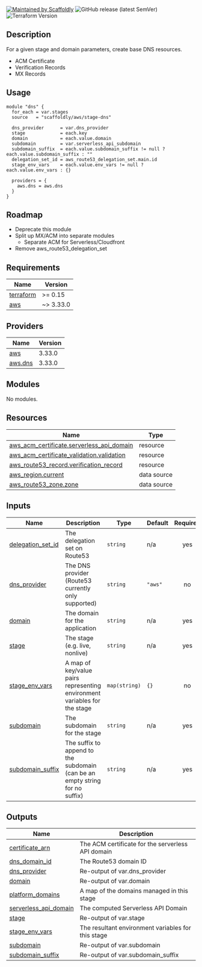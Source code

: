 [![Maintained by Scaffoldly](https://img.shields.io/badge/maintained%20by-scaffoldly-blueviolet)](https://github.com/scaffoldly)
![GitHub release (latest SemVer)](https://img.shields.io/github/v/release/scaffoldly/terraform-aws-stage-dns)
![Terraform Version](https://img.shields.io/badge/tf-%3E%3D0.15.0-blue.svg)

## Description

For a given stage and domain parameters, create base DNS resources.

- ACM Certificate
- Verification Records
- MX Records

## Usage

```hcl
module "dns" {
  for_each = var.stages
  source   = "scaffoldly/aws/stage-dns"

  dns_provider      = var.dns_provider
  stage             = each.key
  domain            = each.value.domain
  subdomain         = var.serverless_api_subdomain
  subdomain_suffix  = each.value.subdomain_suffix != null ? each.value.subdomain_suffix : ""
  delegation_set_id = aws_route53_delegation_set.main.id
  stage_env_vars    = each.value.env_vars != null ? each.value.env_vars : {}

  providers = {
    aws.dns = aws.dns
  }
}
```

## Roadmap

- Deprecate this module
- Split up MX/ACM into separate modules
  - Separate ACM for Serverless/Cloudfront
- Remove aws_route53_delegation_set

<!-- BEGIN_TF_DOCS -->
## Requirements

| Name | Version |
|------|---------|
| <a name="requirement_terraform"></a> [terraform](#requirement\_terraform) | >= 0.15 |
| <a name="requirement_aws"></a> [aws](#requirement\_aws) | ~> 3.33.0 |

## Providers

| Name | Version |
|------|---------|
| <a name="provider_aws"></a> [aws](#provider\_aws) | 3.33.0 |
| <a name="provider_aws.dns"></a> [aws.dns](#provider\_aws.dns) | 3.33.0 |

## Modules

No modules.

## Resources

| Name | Type |
|------|------|
| [aws_acm_certificate.serverless_api_domain](https://registry.terraform.io/providers/hashicorp/aws/latest/docs/resources/acm_certificate) | resource |
| [aws_acm_certificate_validation.validation](https://registry.terraform.io/providers/hashicorp/aws/latest/docs/resources/acm_certificate_validation) | resource |
| [aws_route53_record.verification_record](https://registry.terraform.io/providers/hashicorp/aws/latest/docs/resources/route53_record) | resource |
| [aws_region.current](https://registry.terraform.io/providers/hashicorp/aws/latest/docs/data-sources/region) | data source |
| [aws_route53_zone.zone](https://registry.terraform.io/providers/hashicorp/aws/latest/docs/data-sources/route53_zone) | data source |

## Inputs

| Name | Description | Type | Default | Required |
|------|-------------|------|---------|:--------:|
| <a name="input_delegation_set_id"></a> [delegation\_set\_id](#input\_delegation\_set\_id) | The delegation set on Route53 | `string` | n/a | yes |
| <a name="input_dns_provider"></a> [dns\_provider](#input\_dns\_provider) | The DNS provider (Route53 currently only supported) | `string` | `"aws"` | no |
| <a name="input_domain"></a> [domain](#input\_domain) | The domain for the application | `string` | n/a | yes |
| <a name="input_stage"></a> [stage](#input\_stage) | The stage (e.g. live, nonlive) | `string` | n/a | yes |
| <a name="input_stage_env_vars"></a> [stage\_env\_vars](#input\_stage\_env\_vars) | A map of key/value pairs representing environment variables for the stage | `map(string)` | `{}` | no |
| <a name="input_subdomain"></a> [subdomain](#input\_subdomain) | The subdomain for the stage | `string` | n/a | yes |
| <a name="input_subdomain_suffix"></a> [subdomain\_suffix](#input\_subdomain\_suffix) | The suffix to append to the subdomain (can be an empty string for no suffix) | `string` | n/a | yes |

## Outputs

| Name | Description |
|------|-------------|
| <a name="output_certificate_arn"></a> [certificate\_arn](#output\_certificate\_arn) | The ACM certificate for the serverless API domain |
| <a name="output_dns_domain_id"></a> [dns\_domain\_id](#output\_dns\_domain\_id) | The Route53 domain ID |
| <a name="output_dns_provider"></a> [dns\_provider](#output\_dns\_provider) | Re-output of var.dns\_provider |
| <a name="output_domain"></a> [domain](#output\_domain) | Re-output of var.domain |
| <a name="output_platform_domains"></a> [platform\_domains](#output\_platform\_domains) | A map of the domains managed in this stage |
| <a name="output_serverless_api_domain"></a> [serverless\_api\_domain](#output\_serverless\_api\_domain) | The computed Serverless API Domain |
| <a name="output_stage"></a> [stage](#output\_stage) | Re-output of var.stage |
| <a name="output_stage_env_vars"></a> [stage\_env\_vars](#output\_stage\_env\_vars) | The resultant environment variables for this stage |
| <a name="output_subdomain"></a> [subdomain](#output\_subdomain) | Re-output of var.subdomain |
| <a name="output_subdomain_suffix"></a> [subdomain\_suffix](#output\_subdomain\_suffix) | Re-output of var.subdomain\_suffix |
<!-- END_TF_DOCS -->
